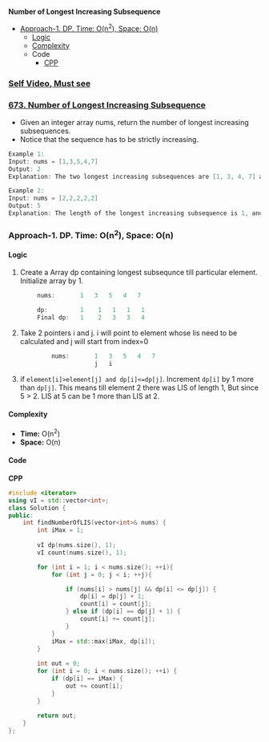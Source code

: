 **Number of Longest Increasing Subsequence**
- [Approach-1. DP. Time: O(n<sup>2</sup>), Space: O(n)](#a1)
  - [Logic](#l)
  - [Complexity](#com)
  - Code
    - [CPP](#cpp)

### [Self Video, Must see](https://youtu.be/SjBdc_MR8N4)

### [673. Number of Longest Increasing Subsequence](https://leetcode.com/problems/number-of-longest-increasing-subsequence/description/)
- Given an integer array nums, return the number of longest increasing subsequences.
- Notice that the sequence has to be strictly increasing.
```c
Example 1:
Input: nums = [1,3,5,4,7]
Output: 2
Explanation: The two longest increasing subsequences are [1, 3, 4, 7] and [1, 3, 5, 7].

Example 2:
Input: nums = [2,2,2,2,2]
Output: 5
Explanation: The length of the longest increasing subsequence is 1, and there are 5 increasing subsequences of length 1, so output 5.
```

<a name=a1></a>
### Approach-1. DP. Time: O(n<sup>2</sup>), Space: O(n)
<a name=l></a>
#### Logic
1. Create a Array dp containing longest subsequnce till particular element. Initialize array by 1.
```c
        nums:       1   3   5   4   7

        dp:         1    1   1   1   1
        Final dp:   1    2   3   3   4
```
2. Take 2 pointers i and j. i will point to element whose lis need to be calculated and j will start from index=0
```c
            nums:       1   3   5   4   7
                        j   i
```
3. if `element[i]>element[j] and dp[i]<=dp[j]`. Increment `dp[i]` by 1 more than `dp[j]`. This means till element 2 there was LIS of length 1, But since 5 > 2. LIS at 5 can be 1 more than LIS at 2.
<a name=com></a>
#### Complexity
- **Time:** O(n<sup>2</sup>)
- **Space:** O(n)
#### Code
<a name=cpp></a>
**CPP**
```cpp
#include <iterator>
using vI = std::vector<int>;
class Solution {
public:
    int findNumberOfLIS(vector<int>& nums) {
        int iMax = 1;
        
        vI dp(nums.size(), 1);
        vI count(nums.size(), 1);

        for (int i = 1; i < nums.size(); ++i){
            for (int j = 0; j < i; ++j){

                if (nums[i] > nums[j] && dp[i] <= dp[j]) {
                    dp[i] = dp[j] + 1;
                    count[i] = count[j];
                } else if (dp[i] == dp[j] + 1) {
                    count[i] += count[j];
                }
            }
            iMax = std::max(iMax, dp[i]);
        }
        
        int out = 0;
        for (int i = 0; i < nums.size(); ++i) {
            if (dp[i] == iMax) {
                out += count[i];
            }
        }
        
        return out;
    }
};  
```
